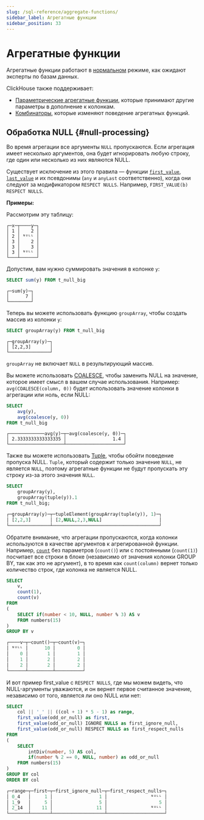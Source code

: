 ```yaml
---
slug: /sql-reference/aggregate-functions/
sidebar_label: Агрегатные функции
sidebar_position: 33
---
```



# Агрегатные функции

Агрегатные функции работают в [нормальном](http://www.sql-tutorial.com/sql-aggregate-functions-sql-tutorial) режиме, как ожидают эксперты по базам данных.

ClickHouse также поддерживает:

- [Параметрические агрегатные функции](/sql-reference/aggregate-functions/parametric-functions), которые принимают другие параметры в дополнение к колонкам.
- [Комбинаторы](/sql-reference/aggregate-functions/combinators), которые изменяют поведение агрегатных функций.


## Обработка NULL {#null-processing}

Во время агрегации все аргументы `NULL` пропускаются. Если агрегация имеет несколько аргументов, она будет игнорировать любую строку, где один или несколько из них являются NULL.

Существует исключение из этого правила — функции [`first_value`](../../sql-reference/aggregate-functions/reference/first_value.md), [`last_value`](../../sql-reference/aggregate-functions/reference/last_value.md) и их псевдонимы (`any` и `anyLast` соответственно), когда они следуют за модификатором `RESPECT NULLS`. Например, `FIRST_VALUE(b) RESPECT NULLS`.

**Примеры:**

Рассмотрим эту таблицу:

``` text
┌─x─┬────y─┐
│ 1 │    2 │
│ 2 │ ᴺᵁᴸᴸ │
│ 3 │    2 │
│ 3 │    3 │
│ 3 │ ᴺᵁᴸᴸ │
└───┴──────┘
```

Допустим, вам нужно суммировать значения в колонке `y`:

``` sql
SELECT sum(y) FROM t_null_big
```

```text
┌─sum(y)─┐
│      7 │
└────────┘
```

Теперь вы можете использовать функцию `groupArray`, чтобы создать массив из колонки `y`:

``` sql
SELECT groupArray(y) FROM t_null_big
```

``` text
┌─groupArray(y)─┐
│ [2,2,3]       │
└───────────────┘
```

`groupArray` не включает `NULL` в результирующий массив.

Вы можете использовать [COALESCE](../../sql-reference/functions/functions-for-nulls.md#coalesce), чтобы заменить NULL на значение, которое имеет смысл в вашем случае использования. Например: `avg(COALESCE(column, 0))` будет использовать значение колонки в агрегации или ноль, если NULL:

``` sql
SELECT
    avg(y),
    avg(coalesce(y, 0))
FROM t_null_big
```

``` text
┌─────────────avg(y)─┬─avg(coalesce(y, 0))─┐
│ 2.3333333333333335 │                 1.4 │
└────────────────────┴─────────────────────┘
```

Также вы можете использовать [Tuple](sql-reference/data-types/tuple.md), чтобы обойти поведение пропуска NULL. `Tuple`, который содержит только значение `NULL`, не является `NULL`, поэтому агрегатные функции не будут пропускать эту строку из-за этого значения `NULL`.

```sql
SELECT
    groupArray(y),
    groupArray(tuple(y)).1
FROM t_null_big;

┌─groupArray(y)─┬─tupleElement(groupArray(tuple(y)), 1)─┐
│ [2,2,3]       │ [2,NULL,2,3,NULL]                     │
└───────────────┴───────────────────────────────────────┘
```

Обратите внимание, что агрегации пропускаются, когда колонки используются в качестве аргументов к агрегированной функции. Например, [`count`](../../sql-reference/aggregate-functions/reference/count.md) без параметров (`count()`) или с постоянными (`count(1)`) посчитает все строки в блоке (независимо от значения колонки GROUP BY, так как это не аргумент), в то время как `count(column)` вернет только количество строк, где колонка не является NULL.

```sql
SELECT
    v,
    count(1),
    count(v)
FROM
(
    SELECT if(number < 10, NULL, number % 3) AS v
    FROM numbers(15)
)
GROUP BY v

┌────v─┬─count()─┬─count(v)─┐
│ ᴺᵁᴸᴸ │      10 │        0 │
│    0 │       1 │        1 │
│    1 │       2 │        2 │
│    2 │       2 │        2 │
└──────┴─────────┴──────────┘
```

И вот пример first_value с `RESPECT NULLS`, где мы можем видеть, что NULL-аргументы уважаются, и он вернет первое считанное значение, независимо от того, является ли оно NULL или нет:

```sql
SELECT
    col || '_' || ((col + 1) * 5 - 1) as range,
    first_value(odd_or_null) as first,
    first_value(odd_or_null) IGNORE NULLS as first_ignore_null,
    first_value(odd_or_null) RESPECT NULLS as first_respect_nulls
FROM
(
    SELECT
        intDiv(number, 5) AS col,
        if(number % 2 == 0, NULL, number) as odd_or_null
    FROM numbers(15)
)
GROUP BY col
ORDER BY col

┌─range─┬─first─┬─first_ignore_null─┬─first_respect_nulls─┐
│ 0_4   │     1 │                 1 │                ᴺᵁᴸᴸ │
│ 1_9   │     5 │                 5 │                   5 │
│ 2_14  │    11 │                11 │                ᴺᵁᴸᴸ │
└───────┴───────┴───────────────────┴─────────────────────┘
```
